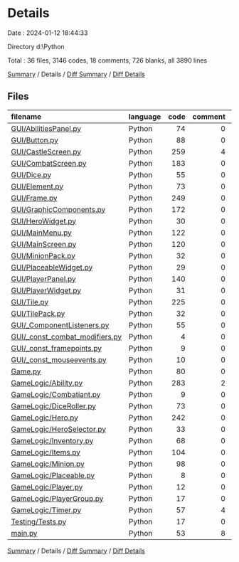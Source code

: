 # Details

Date : 2024-01-12 18:44:33

Directory d:\\Python

Total : 36 files,  3146 codes, 18 comments, 726 blanks, all 3890 lines

[Summary](results.md) / Details / [Diff Summary](diff.md) / [Diff Details](diff-details.md)

## Files
| filename | language | code | comment | blank | total |
| :--- | :--- | ---: | ---: | ---: | ---: |
| [GUI/AbilitiesPanel.py](/GUI/AbilitiesPanel.py) | Python | 74 | 0 | 17 | 91 |
| [GUI/Button.py](/GUI/Button.py) | Python | 88 | 0 | 14 | 102 |
| [GUI/CastleScreen.py](/GUI/CastleScreen.py) | Python | 259 | 4 | 50 | 313 |
| [GUI/CombatScreen.py](/GUI/CombatScreen.py) | Python | 183 | 0 | 47 | 230 |
| [GUI/Dice.py](/GUI/Dice.py) | Python | 55 | 0 | 9 | 64 |
| [GUI/Element.py](/GUI/Element.py) | Python | 73 | 0 | 21 | 94 |
| [GUI/Frame.py](/GUI/Frame.py) | Python | 249 | 0 | 56 | 305 |
| [GUI/GraphicComponents.py](/GUI/GraphicComponents.py) | Python | 172 | 0 | 39 | 211 |
| [GUI/HeroWidget.py](/GUI/HeroWidget.py) | Python | 30 | 0 | 7 | 37 |
| [GUI/MainMenu.py](/GUI/MainMenu.py) | Python | 122 | 0 | 23 | 145 |
| [GUI/MainScreen.py](/GUI/MainScreen.py) | Python | 120 | 0 | 16 | 136 |
| [GUI/MinionPack.py](/GUI/MinionPack.py) | Python | 32 | 0 | 2 | 34 |
| [GUI/PlaceableWidget.py](/GUI/PlaceableWidget.py) | Python | 29 | 0 | 7 | 36 |
| [GUI/PlayerPanel.py](/GUI/PlayerPanel.py) | Python | 140 | 0 | 39 | 179 |
| [GUI/PlayerWidget.py](/GUI/PlayerWidget.py) | Python | 31 | 0 | 10 | 41 |
| [GUI/Tile.py](/GUI/Tile.py) | Python | 225 | 0 | 49 | 274 |
| [GUI/TilePack.py](/GUI/TilePack.py) | Python | 32 | 0 | 2 | 34 |
| [GUI/_ComponentListeners.py](/GUI/_ComponentListeners.py) | Python | 55 | 0 | 18 | 73 |
| [GUI/_const_combat_modifiers.py](/GUI/_const_combat_modifiers.py) | Python | 4 | 0 | 0 | 4 |
| [GUI/_const_framepoints.py](/GUI/_const_framepoints.py) | Python | 9 | 0 | 0 | 9 |
| [GUI/_const_mouseevents.py](/GUI/_const_mouseevents.py) | Python | 10 | 0 | 0 | 10 |
| [Game.py](/Game.py) | Python | 80 | 0 | 25 | 105 |
| [GameLogic/Ability.py](/GameLogic/Ability.py) | Python | 283 | 2 | 88 | 373 |
| [GameLogic/Combatiant.py](/GameLogic/Combatiant.py) | Python | 9 | 0 | 3 | 12 |
| [GameLogic/DiceRoller.py](/GameLogic/DiceRoller.py) | Python | 73 | 0 | 12 | 85 |
| [GameLogic/Hero.py](/GameLogic/Hero.py) | Python | 242 | 0 | 55 | 297 |
| [GameLogic/HeroSelector.py](/GameLogic/HeroSelector.py) | Python | 33 | 0 | 5 | 38 |
| [GameLogic/Inventory.py](/GameLogic/Inventory.py) | Python | 68 | 0 | 15 | 83 |
| [GameLogic/Items.py](/GameLogic/Items.py) | Python | 104 | 0 | 33 | 137 |
| [GameLogic/Minion.py](/GameLogic/Minion.py) | Python | 98 | 0 | 30 | 128 |
| [GameLogic/Placeable.py](/GameLogic/Placeable.py) | Python | 8 | 0 | 2 | 10 |
| [GameLogic/Player.py](/GameLogic/Player.py) | Python | 12 | 0 | 5 | 17 |
| [GameLogic/PlayerGroup.py](/GameLogic/PlayerGroup.py) | Python | 17 | 0 | 10 | 27 |
| [GameLogic/Timer.py](/GameLogic/Timer.py) | Python | 57 | 4 | 8 | 69 |
| [Testing/Tests.py](/Testing/Tests.py) | Python | 17 | 0 | 5 | 22 |
| [main.py](/main.py) | Python | 53 | 8 | 4 | 65 |

[Summary](results.md) / Details / [Diff Summary](diff.md) / [Diff Details](diff-details.md)